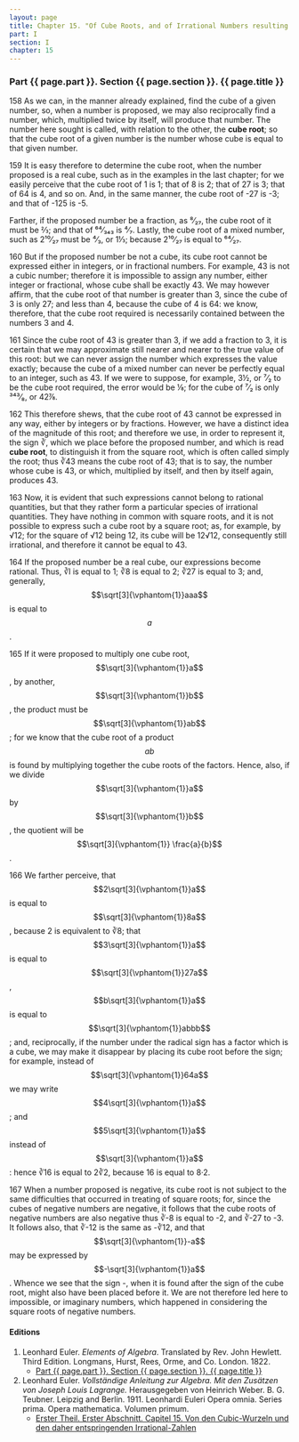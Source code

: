 ```yaml
---
layout: page
title: Chapter 15. "Of Cube Roots, and of Irrational Numbers resulting from them."
part: I
section: I
chapter: 15
---
```


### Part {{ page.part }}. Section {{ page.section }}. {{ page.title }}

<span class="art">158</span> As we can, in the manner already explained, find
the cube of a given number, so, when a number is proposed,
we may also reciprocally find a number, which, multiplied
twice by itself, will produce that number. The number
here sought is called, with relation to the other, the **cube
root**; so that the cube root of a given number is the number
whose cube is equal to that given number.

<span class="art">159</span> It is easy therefore to determine the cube root, when
the number proposed is a real cube, such as in the examples
in the last chapter; for we easily perceive that the cube root
of 1 is 1; that of 8 is 2; that of 27 is 3; that of 64 is 4,
and so on. And, in the same manner, the cube root of -27
is -3; and that of -125 is -5.

Farther, if the proposed number be a fraction, as ⁸⁄₂₇, the
cube root of it must be ⅔; and that of ⁶⁴⁄₃₄₃ is ⁴⁄₇. Lastly,
the cube root of a mixed number, such as 2¹⁰⁄₂₇ must be ⁴⁄₃,
or 1⅓; because 2¹⁰⁄₂₇ is equal to ⁶⁴⁄₂₇.

<span class="art">160</span> But if the proposed number be not a cube, its cube
root cannot be expressed either in integers, or in fractional
numbers. For example, 43 is not a cubic number; therefore it is impossible to assign any
number, either integer or fractional, whose cube shall be exactly 43. We may however affirm,
that the cube root of that number is greater
than 3, since the cube of 3 is only 27; and less than 4,
because the cube of 4 is 64: we know, therefore, that the
cube root required is necessarily contained between the
numbers 3 and 4.

<span class="art">161</span> Since the cube root of 43 is greater than 3, if we
add a fraction to 3, it is certain that we may approximate
still nearer and nearer to the true value of this root: but we
can never assign the number which expresses the value exactly; because the cube of a mixed number can never be
perfectly equal to an integer, such as 43. If we were to
suppose, for example, 3½, or ⁷⁄₂ to be the cube root required,
the error would be ⅛; for the cube of ⁷⁄₂ is only ³⁴³⁄₈, or
42⅞.

<span class="art">162</span> This therefore shews, that the cube root of 43 cannot be expressed in any way,
either by integers or by fractions. However, we have a distinct idea of the magnitude
of this root; and therefore we use, in order to represent it,
the sign ∛, which we place before the proposed number,
and which is read **cube root**, to distinguish it from the square
root, which is often called simply the root; thus ∛43 means
the cube root of 43; that is to say, the number whose cube
is 43, or which, multiplied by itself, and then by itself again,
produces 43.

<span class="art">163</span> Now, it is evident that such expressions cannot
belong to rational quantities, but that they rather form a
particular species of irrational quantities. They have nothing in common with square
roots, and it is not possible to express such a cube root by a square root;
as, for example, by √12; for the square of √12 being 12, its cube
will be 12√12, consequently still irrational, and therefore it cannot be equal to 43.

<span class="art">164</span> If the proposed number be a real cube, our expressions become rational.
Thus, ∛l is equal to 1; ∛8 is
equal to 2; ∛27 is equal to 3; and, generally, $$\sqrt[3]{\vphantom{1}}aaa$$ is equal
to $$a$$.

<span class="art">165</span> If it were proposed to multiply one cube root, $$\sqrt[3]{\vphantom{1}}a$$,
by another, $$\sqrt[3]{\vphantom{1}}b$$, the product must be
$$\sqrt[3]{\vphantom{1}}ab$$; for we know that
the cube root of a product $$ab$$ is found by multiplying together the cube roots of the
factors. Hence, also, if we
divide $$\sqrt[3]{\vphantom{1}}a$$ by $$\sqrt[3]{\vphantom{1}}b$$,
the quotient will be $$\sqrt[3]{\vphantom{1}} \frac{a}{b}$$.

<span class="art">166</span> We farther perceive, that $$2\sqrt[3]{\vphantom{1}}a$$
is equal to $$\sqrt[3]{\vphantom{1}}8a$$,
because 2 is equivalent to ∛8; that $$3\sqrt[3]{\vphantom{1}}a$$
is equal to $$\sqrt[3]{\vphantom{1}}27a$$,
$$b\sqrt[3]{\vphantom{1}}a$$ is equal to $$\sqrt[3]{\vphantom{1}}abbb$$;
and, reciprocally, if the number
under the radical sign has a factor which is a cube, we
may make it disappear by placing its cube root before the
sign; for example, instead of $$\sqrt[3]{\vphantom{1}}64a$$ we may write
$$4\sqrt[3]{\vphantom{1}}a$$; and
$$5\sqrt[3]{\vphantom{1}}a$$ instead of $$\sqrt[3]{\vphantom{1}}a$$:
hence ∛16 is equal to 2∛2, because 16 is equal to 8·2.

<span class="art">167</span> When a number proposed is negative, its cube root
is not subject to the same difficulties that occurred in treating
of square roots; for, since the cubes of negative numbers
are negative, it follows that the cube roots of negative numbers are also negative
thus ∛-8 is equal to -2, and
∛-27 to -3. It follows also, that ∛-12 is the same as
-∛12, and that $$\sqrt[3]{\vphantom{1}}-a$$ may be expressed by $$-\sqrt[3]{\vphantom{1}}a$$.
Whence we see that the sign -, when it is found after the sign of
the cube root, might also have been placed before it. We
are not therefore led here to impossible, or imaginary numbers, which happened in considering the square roots of
negative numbers.

#### Editions

1. Leonhard Euler. *Elements of Algebra*. Translated by Rev. John Hewlett. Third Edition. Longmans, Hurst, Rees, Orme, and Co. London. 1822.
    - [Part {{ page.part }}. Section {{ page.section }}. {{ page.title }}](/assets/euler/en/I-15.pdf)
2. Leonhard Euler. *Vollständige Anleitung zur Algebra. Mit den Zusätzen von Joseph Louis Lagrange.* Herausgegeben von Heinrich Weber. B. G. Teubner. Leipzig and Berlin. 1911. Leonhardi Euleri Opera omnia. Series prima. Opera mathematica. Volumen primum.
    - [Erster Theil. Erster Abschnitt. Capitel 15. Von den Cubic-Wurzeln und den daher entspringenden Irrational-Zahlen](/assets/euler/de/I-I-15.pdf)
